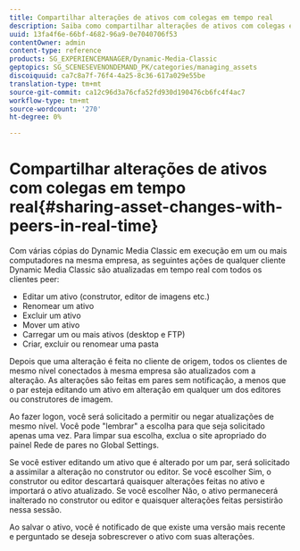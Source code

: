 ```yaml
---
title: Compartilhar alterações de ativos com colegas em tempo real
description: Saiba como compartilhar alterações de ativos com colegas em tempo real.
uuid: 13fa4f6e-66bf-4682-96a9-0e7040706f53
contentOwner: admin
content-type: reference
products: SG_EXPERIENCEMANAGER/Dynamic-Media-Classic
geptopics: SG_SCENESEVENONDEMAND_PK/categories/managing_assets
discoiquuid: ca7c8a7f-76f4-4a25-8c36-617a029e55be
translation-type: tm+mt
source-git-commit: ca12c96d3a76cfa52fd930d190476cb6fc4f4ac7
workflow-type: tm+mt
source-wordcount: '270'
ht-degree: 0%

---
```



# Compartilhar alterações de ativos com colegas em tempo real{#sharing-asset-changes-with-peers-in-real-time}

Com várias cópias do Dynamic Media Classic em execução em um ou mais computadores na mesma empresa, as seguintes ações de qualquer cliente Dynamic Media Classic são atualizadas em tempo real com todos os clientes peer:

* Editar um ativo (construtor, editor de imagens etc.)
* Renomear um ativo
* Excluir um ativo
* Mover um ativo
* Carregar um ou mais ativos (desktop e FTP)
* Criar, excluir ou renomear uma pasta

Depois que uma alteração é feita no cliente de origem, todos os clientes de mesmo nível conectados à mesma empresa são atualizados com a alteração. As alterações são feitas em pares sem notificação, a menos que o par esteja editando um ativo em alteração em qualquer um dos editores ou construtores de imagem.

Ao fazer logon, você será solicitado a permitir ou negar atualizações de mesmo nível. Você pode &quot;lembrar&quot; a escolha para que seja solicitado apenas uma vez. Para limpar sua escolha, exclua o site apropriado do painel Rede de pares no Global Settings.

Se você estiver editando um ativo que é alterado por um par, será solicitado a assimilar a alteração no construtor ou editor. Se você escolher Sim, o construtor ou editor descartará quaisquer alterações feitas no ativo e importará o ativo atualizado. Se você escolher Não, o ativo permanecerá inalterado no construtor ou editor e quaisquer alterações feitas persistirão nessa sessão.

Ao salvar o ativo, você é notificado de que existe uma versão mais recente e perguntado se deseja sobrescrever o ativo com suas alterações.
